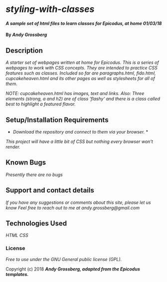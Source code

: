 # _styling-with-classes_

#### _A sample set of html files to learn classes for Epicodus, at home 01/03/18_

#### By _Andy Grossberg_

## Description

_A starter set of webpages written at home for Epicodus._
_This is a series of webpages to work with CSS concepts._
_They are intended to practice CSS features such as classes._
_Included so far are paragraphs.html, fido.html, cupcakeheaven.html and its other pages_
_as well as stylesheets for all of them._

_NOTE: cupcakeheaven.html has images, text and links._
_Also: Three elements (strong, a and h2) are of class 'flashy'_
_and there is a class called best to highlight a featured flavor._


## Setup/Installation Requirements

* _Download the repository and connect to them via your browser._ *

_This project will have a little bit of CSS but nothing every browser won't render._

## Known Bugs

_Presently there are no bugs_

## Support and contact details

_If you have any suggestions or comments about this site, please let us know_
_Feel free to reach out to me at andy.grossberg@gmail.com_

## Technologies Used

_HTML_
_CSS_

### License

*Free to use under the GNU General public license (GPL).*

Copyright (c) 2018 **_Andy Grossberg, adapted from the Epicodus templates._**
